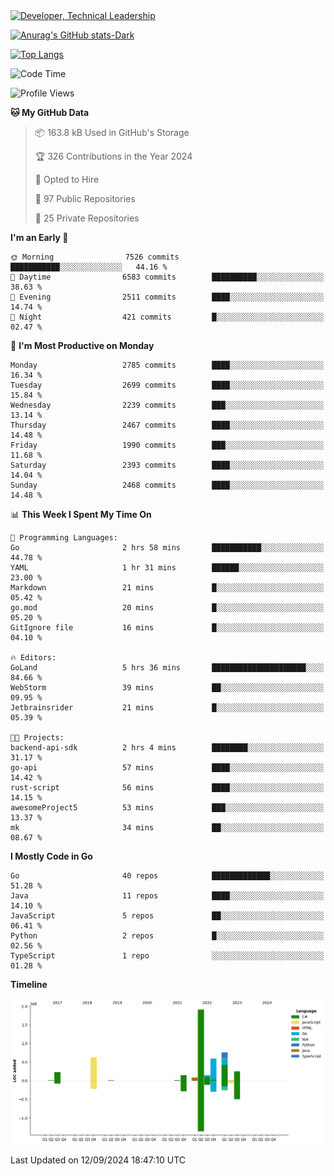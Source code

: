 <div>
  <a href="https://www.linkedin.com/in/arielpineiro/" target="_blank" rel="nofollow noopener noreferrer">
    <img src="https://img.shields.io/badge/-LinkedIn-%230077B5?style=for-the-badge&logo=linkedin&logoColor=white" alt="Developer, Technical Leadership" title="Ariel Piñeiro">
  </a>
</div>

[![Anurag's GitHub stats-Dark](https://github-readme-stats.vercel.app/api?username=arielsrv&show_icons=true&theme=dark#gh-dark-mode-only)](https://github.com/anuraghazra/github-readme-stats#gh-dark-mode-only)

[![Top Langs](https://github-readme-stats.vercel.app/api/top-langs/?username=arielsrv&layout=compact&langs_count=10&theme=dark#gh-dark-mode-only)](https://github.com/anuraghazra/github-readme-stats&theme=dark#gh-dark-mode-only)

<!--START_SECTION:waka-->
![Code Time](http://img.shields.io/badge/Code%20Time-1%2C086%20hrs%2045%20mins-blue)

![Profile Views](http://img.shields.io/badge/Profile%20Views-11-blue)

**🐱 My GitHub Data** 

> 📦 163.8 kB Used in GitHub's Storage 
 > 
> 🏆 326 Contributions in the Year 2024
 > 
> 💼 Opted to Hire
 > 
> 📜 97 Public Repositories 
 > 
> 🔑 25 Private Repositories 
 > 
**I'm an Early 🐤** 

```text
🌞 Morning                7526 commits        ███████████░░░░░░░░░░░░░░   44.16 % 
🌆 Daytime                6583 commits        ██████████░░░░░░░░░░░░░░░   38.63 % 
🌃 Evening                2511 commits        ████░░░░░░░░░░░░░░░░░░░░░   14.74 % 
🌙 Night                  421 commits         █░░░░░░░░░░░░░░░░░░░░░░░░   02.47 % 
```
📅 **I'm Most Productive on Monday** 

```text
Monday                   2785 commits        ████░░░░░░░░░░░░░░░░░░░░░   16.34 % 
Tuesday                  2699 commits        ████░░░░░░░░░░░░░░░░░░░░░   15.84 % 
Wednesday                2239 commits        ███░░░░░░░░░░░░░░░░░░░░░░   13.14 % 
Thursday                 2467 commits        ████░░░░░░░░░░░░░░░░░░░░░   14.48 % 
Friday                   1990 commits        ███░░░░░░░░░░░░░░░░░░░░░░   11.68 % 
Saturday                 2393 commits        ████░░░░░░░░░░░░░░░░░░░░░   14.04 % 
Sunday                   2468 commits        ████░░░░░░░░░░░░░░░░░░░░░   14.48 % 
```


📊 **This Week I Spent My Time On** 

```text
💬 Programming Languages: 
Go                       2 hrs 58 mins       ███████████░░░░░░░░░░░░░░   44.78 % 
YAML                     1 hr 31 mins        ██████░░░░░░░░░░░░░░░░░░░   23.00 % 
Markdown                 21 mins             █░░░░░░░░░░░░░░░░░░░░░░░░   05.42 % 
go.mod                   20 mins             █░░░░░░░░░░░░░░░░░░░░░░░░   05.20 % 
GitIgnore file           16 mins             █░░░░░░░░░░░░░░░░░░░░░░░░   04.10 % 

🔥 Editors: 
GoLand                   5 hrs 36 mins       █████████████████████░░░░   84.66 % 
WebStorm                 39 mins             ██░░░░░░░░░░░░░░░░░░░░░░░   09.95 % 
Jetbrainsrider           21 mins             █░░░░░░░░░░░░░░░░░░░░░░░░   05.39 % 

🐱‍💻 Projects: 
backend-api-sdk          2 hrs 4 mins        ████████░░░░░░░░░░░░░░░░░   31.17 % 
go-api                   57 mins             ████░░░░░░░░░░░░░░░░░░░░░   14.42 % 
rust-script              56 mins             ████░░░░░░░░░░░░░░░░░░░░░   14.15 % 
awesomeProject5          53 mins             ███░░░░░░░░░░░░░░░░░░░░░░   13.37 % 
mk                       34 mins             ██░░░░░░░░░░░░░░░░░░░░░░░   08.67 % 
```

**I Mostly Code in Go** 

```text
Go                       40 repos            █████████████░░░░░░░░░░░░   51.28 % 
Java                     11 repos            ████░░░░░░░░░░░░░░░░░░░░░   14.10 % 
JavaScript               5 repos             ██░░░░░░░░░░░░░░░░░░░░░░░   06.41 % 
Python                   2 repos             █░░░░░░░░░░░░░░░░░░░░░░░░   02.56 % 
TypeScript               1 repo              ░░░░░░░░░░░░░░░░░░░░░░░░░   01.28 % 
```



**Timeline**

![Lines of Code chart](https://raw.githubusercontent.com/arielsrv/arielsrv/main/assets/bar_graph.png)


 Last Updated on 12/09/2024 18:47:10 UTC
<!--END_SECTION:waka-->
